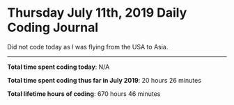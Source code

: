 # Thursday July 11th, 2019 Daily Coding Journal

Did not code today as I was flying from the USA to Asia.
___
**Total time spent coding today**: N/A

**Total time spent coding thus far in July 2019**: 20 hours 26 minutes

**Total lifetime hours of coding**: 670 hours 46 minutes